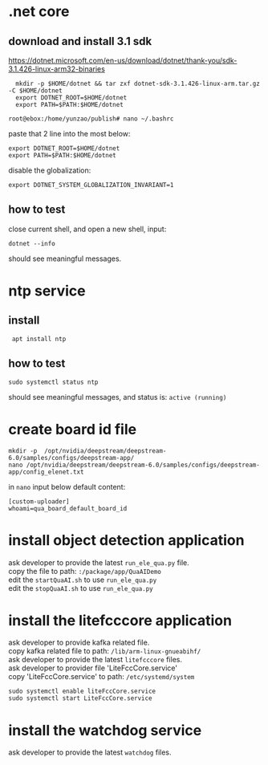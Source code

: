 # .net core
## download and install 3.1 sdk
  https://dotnet.microsoft.com/en-us/download/dotnet/thank-you/sdk-3.1.426-linux-arm32-binaries
```
  mkdir -p $HOME/dotnet && tar zxf dotnet-sdk-3.1.426-linux-arm.tar.gz -C $HOME/dotnet
  export DOTNET_ROOT=$HOME/dotnet
  export PATH=$PATH:$HOME/dotnet
```
```
root@ebox:/home/yunzao/publish# nano ~/.bashrc
```
paste that 2 line into the most below:
```
export DOTNET_ROOT=$HOME/dotnet
export PATH=$PATH:$HOME/dotnet

```
disable the globalization:
```
export DOTNET_SYSTEM_GLOBALIZATION_INVARIANT=1
```
## how to test
close current shell, and open a new shell, input:
```
dotnet --info
```
should see meaningful messages.
# ntp service
## install
```
 apt install ntp
```
## how to test
```
sudo systemctl status ntp
```
should see meaningful messages, and status is: `active (running)` 

# create board id file 
```
mkdir -p  /opt/nvidia/deepstream/deepstream-6.0/samples/configs/deepstream-app/
nano /opt/nvidia/deepstream/deepstream-6.0/samples/configs/deepstream-app/config_elenet.txt
```
in `nano` input below default content:
```
[custom-uploader]
whoami=qua_board_default_board_id
```
# install object detection application
ask developer to provide the latest `run_ele_qua.py` file.    
copy the file to path: `:/package/app/QuaAIDemo`    
edit the `startQuaAI.sh` to use `run_ele_qua.py`    
edit the `stopQuaAI.sh` to use `run_ele_qua.py`

# install the litefcccore application
ask developer to provide kafka related file.  
copy kafka related file to path: `/lib/arm-linux-gnueabihf/`    
ask developer to provide the latest `litefcccore` files.      
ask developer to provider file 'LiteFccCore.service'      
copy 'LiteFccCore.service' to path: `/etc/systemd/system`      
  ```
  sudo systemctl enable liteFccCore.service
  sudo systemctl start LiteFccCore.service
```
# install the watchdog service
ask developer to provide the latest `watchdog` files.  
